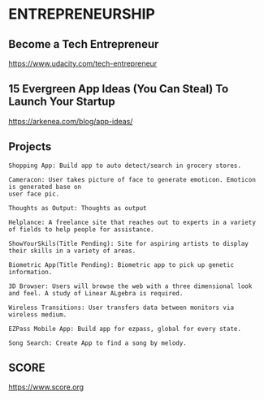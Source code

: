 # ENTREPRENEURSHIP

## Become a Tech Entrepreneur

https://www.udacity.com/tech-entrepreneur

## 15 Evergreen App Ideas (You Can Steal) To Launch Your Startup

https://arkenea.com/blog/app-ideas/

## Projects
    Shopping App: Build app to auto detect/search in grocery stores.
    
    Cameracon: User takes picture of face to generate emoticon. Emoticon is generated base on
    user face pic.
    
    Thoughts as Output: Thoughts as output
    
    Helplance: A freelance site that reaches out to experts in a variety of fields to help people for assistance.
    
    ShowYourSkils(Title Pending): Site for aspiring artists to display their skills in a variety of areas. 
    
    Biometric App(Title Pending): Biometric app to pick up genetic information.
    
    3D Browser: Users will browse the web with a three dimensional look and feel. A study of Linear ALgebra is required.
    
    Wireless Transitions: User transfers data between monitors via wireless medium. 
    
    EZPass Mobile App: Build app for ezpass, global for every state.
    
    Song Search: Create App to find a song by melody.
    
 ## SCORE
 
 https://www.score.org
    
    
    
    

